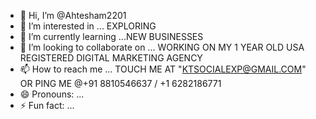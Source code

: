 - 👋 Hi, I’m @Ahtesham2201
- 👀 I’m interested in ... EXPLORING
- 🌱 I’m currently learning ...NEW BUSINESSES
- 💞️ I’m looking to collaborate on ... WORKING ON MY 1 YEAR OLD USA REGISTERED DIGITAL MARKETING AGENCY
- 📫 How to reach me ... TOUCH ME AT "KTSOCIALEXP@GMAIL.COM" OR PING ME @+91 8810546637 / +1 6282186771
- 😄 Pronouns: ...
- ⚡ Fun fact: ...

<!---
Ahtesham2201/Ahtesham2201 is a ✨ special ✨ repository because its `README.md` (this file) appears on your GitHub profile.
You can click the Preview link to take a look at your changes.
--->

